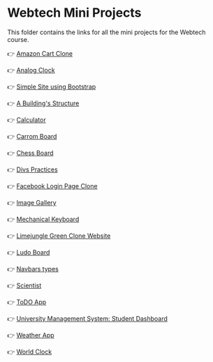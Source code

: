 # Webtech Mini Projects

This folder contains the links for all the mini projects for the Webtech course.

👉 [Amazon Cart Clone](amazon-cart/)

👉 [Analog Clock](analog-clock/)

👉 [Simple Site using Bootstrap](bootstrap-task/)

👉 [A Building's Structure](building/)

👉 [Calculator](calculator/)

👉 [Carrom Board](carrom/)

👉 [Chess Board](chess/)

👉 [Divs Practices](divs/)

👉 [Facebook Login Page Clone](facebook-login/)

👉 [Image Gallery](gallery/)

👉 [Mechanical Keyboard](keyboard/)

👉 [Limejungle Green Clone Website](limejungle-green-clone/)

👉 [Ludo Board](ludo/)

👉 [Navbars types](navbars/)

👉 [Scientist](scientist/)

👉 [ToDO App](todo-app/)

👉 [University Management System: Student Dashboard](uml/)

👉 [Weather App](weather-app/)

👉 [World Clock](world-clock/)

